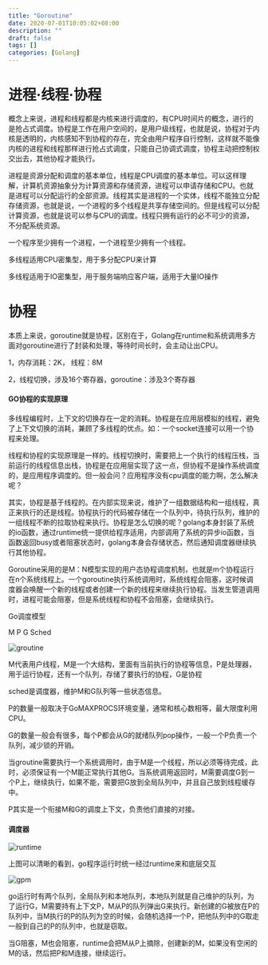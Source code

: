 ```yaml
---
title: "Goroutine"
date: 2020-07-01T10:05:02+08:00
description: ""
draft: false
tags: []
categories: [Golang]
---
```


# 进程·线程·协程

概念上来说，进程和线程都是内核来进行调度的，有CPU时间片的概念，进行的是抢占式调度。协程是工作在用户空间的，是用户级线程，也就是说，协程对于内核是透明的，内核感知不到协程的存在，完全由用户程序自行控制，这样就不能像内核的进程和线程那样进行抢占式调度，只能自己协调式调度，协程主动把控制权交出去，其他协程才能执行。

进程是资源分配和调度的基本单位，线程是CPU调度的基本单位。可以这样理解，计算机资源抽象分为计算资源和存储资源，进程可以申请存储和CPU。也就是进程可以分配运行的全部资源。线程其实是进程的一个实体，线程不能独立分配存储资源，也就是说，一个进程的多个线程是共享存储空间的。但是线程可以分配计算资源，也就是说可以参与CPU的调度。线程只拥有运行的必不可少的资源，不分配系统资源。

一个程序至少拥有一个进程，一个进程至少拥有一个线程。

多线程适用CPU密集型，用于多分配CPU来计算

多线程适用于IO密集型，用于服务端响应客户端，适用于大量IO操作

# 协程

本质上来说，goroutine就是协程，区别在于，Golang在runtime和系统调用多方面对goroutine进行了封装和处理，等待时间长时，会主动让出CPU。

1，内存消耗：2K， 线程：8M

2，线程切换，涉及16个寄存器，goroutine：涉及3个寄存器

#### GO协程的实现原理

多线程编程时，上下文的切换存在一定的消耗。协程是在应用层模拟的线程，避免了上下文切换的消耗，兼顾了多线程的优点。如：一个socket连接可以用一个协程来处理。

线程和协程的实现原理是一样的。线程切换时，需要把上一个执行的线程压栈，当前运行的线程信息出栈，协程是在应用层实现了这一点，但协程不是操作系统调度的，是应用程序调度的。但一般会问？应用程序没有cpu调度的能力啊，怎么解决呢？

其实，协程是基于线程的。在内部实现来说，维护了一组数据结构和一组线程，真正来执行的还是线程。协程执行的代码被存储在一个队列中，待执行队列，维护的一组线程不断的拉取协程来执行。协程是怎么切换的呢？golang本身封装了系统的io函数，通过runtime统一提供给程序适用，内部调用了系统的异步io函数，当函数返回busy或者阻塞状态时，golang本身会存储状态，然后通知调度器继续执行其他协程。

Goroutine采用的是M：N模型实现的用户态协程调度机制，也就是m个协程运行在n个系统线程上。一个goroutine执行系统调用时，系统线程会阻塞，这时候调度器会唤醒一个新的线程或者创建一个新的线程来继续执行协程。当发生管道调用时，进程可能会阻塞，但是系统线程和协程不会阻塞，会继续执行。

Go调度模型

M P G Sched

![groutine](http://cdn.oyfacc.cn/groutine.png)

M代表用户线程，M是一个大结构，里面有当前执行的协程等信息，P是处理器，用于运行协程，还有一个队列，存储了要执行的协程，G是协程

sched是调度器，维护M和G队列等一些状态信息。

P的数量一般取决于GoMAXPROCS环境变量，通常和核心数相等，最大限度利用CPU。

G的数量一般会有很多，每个P都会从G的就绪队列pop操作，一般一个P负责一个队列，减少锁的开销。

当groutine需要执行一个系统调用时，由于M是一个线程，所以必须等待完成，此时，必须保证有一个M能正常执行其他G。当系统调用返回时，M需要调度G到一个P上，继续执行，如果不能，需要把G放到全局队列中，并且自己放到线程缓存中。

P其实是一个衔接M和G的调度上下文，负责他们直接的对接。

#### 调度器

![runtime](http://cdn.oyfacc.cn/go-runtime.png)

上图可以清晰的看到，go程序运行时统一经过runtime来和底层交互

![gpm](http://cdn.oyfacc.cn/gogpm.png)

go运行时有两个队列，全局队列和本地队列，本地队列就是自己维护的队列，为了运行G，M需要持有上下文P，M从P的队列弹出G来执行。新创建的G被放在P的队列中，当M执行的P的队列为空的时候，会随机选择一个P，把他队列中的G取走一般到自己的P的队列中，也就是窃取。

当G阻塞，M也会阻塞，runtime会把M从P上摘除，创建新的M，如果没有空闲的M的话，然后把P和M连接，继续运行。